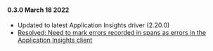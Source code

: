 #### 0.3.0 March 18 2022 ####
* Updated to latest Application Insights driver (2.20.0)
* [Resolved: Need to mark errors recorded in spans as errors in the Application Insights client](https://github.com/petabridge/Petabridge.Tracing.ApplicationInsights/issues/114)